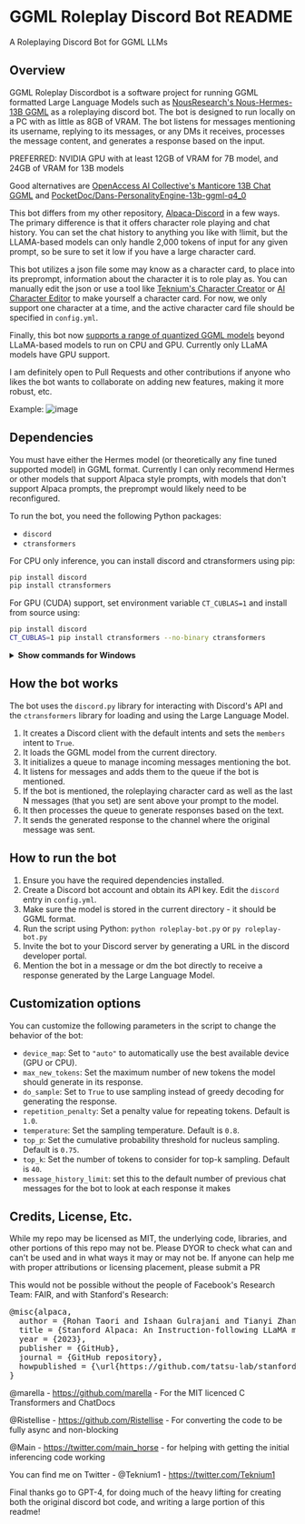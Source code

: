 # GGML Roleplay Discord Bot README
A Roleplaying Discord Bot for GGML LLMs

## Overview
GGML Roleplay Discordbot is a software project for running GGML formatted Large Language Models such as [NousResearch's Nous-Hermes-13B GGML](https://huggingface.co/TheBloke/Nous-Hermes-13B-GGML) as a roleplaying discord bot. The bot is designed to run locally on a PC with as little as 8GB of VRAM. The bot listens for messages mentioning its username, replying to its messages, or any DMs it receives, processes the message content, and generates a response based on the input.

PREFERRED: NVIDIA GPU with at least 12GB of VRAM for 7B model, and 24GB of VRAM for 13B models

Good alternatives are [OpenAccess AI Collective's Manticore 13B Chat GGML](https://huggingface.co/TheBloke/manticore-13b-chat-pyg-GGML)
and [PocketDoc/Dans-PersonalityEngine-13b-ggml-q4_0](https://huggingface.co/PocketDoc/Dans-PersonalityEngine-13b-ggml-q4_0)

This bot differs from my other repository, [Alpaca-Discord](https://github.com/teknium1/alpaca-discord) in a few ways.
The primary difference is that it offers character role playing and chat history. You can set the chat history to anything you like with !limit, but the LLAMA-based models can only handle 2,000 tokens of input for any given prompt, so be sure to set it low if you have a large character card.

This bot utilizes a json file some may know as a character card, to place into its preprompt, information about the character it is to role play as.
You can manually edit the json or use a tool like [Teknium's Character Creator](https://teknium1.github.io/charactercreator/index.html) or [AI Character Editor](https://zoltanai.github.io/character-editor/) to make yourself a character card.
For now, we only support one character at a time, and the active character card file should be specified in `config.yml`.

Finally, this bot now [supports a range of quantized GGML models](https://github.com/marella/ctransformers#supported-models) beyond LLaMA-based models to run on CPU and GPU. Currently only LLaMA models have GPU support.

I am definitely open to Pull Requests and other contributions if anyone who likes the bot wants to collaborate on adding new features, making it more robust, etc.

Example:
![image](https://user-images.githubusercontent.com/127238744/228260843-f623d17a-fb0c-4289-ab59-eae1e676b4b7.png)


## Dependencies
You must have either the Hermes model (or theoretically any fine tuned supported model) in GGML format.
Currently I can only recommend Hermes or other models that support Alpaca style prompts, with models that don't support Alpaca prompts, the preprompt would likely need to be reconfigured.

To run the bot, you need the following Python packages:
- `discord`
- `ctransformers`

For CPU only inference, you can install discord and ctransformers using pip:

```sh
pip install discord
pip install ctransformers
```

For GPU (CUDA) support, set environment variable `CT_CUBLAS=1` and install from source using:

```sh
pip install discord
CT_CUBLAS=1 pip install ctransformers --no-binary ctransformers
```

<details>
<summary><strong>Show commands for Windows</strong></summary><br>

On Windows PowerShell run:

```sh
py -m pip install discord
$env:CT_CUBLAS=1
py -m pip install ctransformers --no-binary ctransformers
```

On Windows Command Prompt run:

```sh
py -m pip install discord
set CT_CUBLAS=1
py -m pip install ctransformers --no-binary ctransformers
```

</details>


## How the bot works
The bot uses the `discord.py` library for interacting with Discord's API and the `ctransformers` library for loading and using the Large Language Model.

1. It creates a Discord client with the default intents and sets the `members` intent to `True`.
2. It loads the GGML model from the current directory.
3. It initializes a queue to manage incoming messages mentioning the bot.
4. It listens for messages and adds them to the queue if the bot is mentioned.
5. If the bot is mentioned, the roleplaying character card as well as the last N messages (that you set) are sent above your prompt to the model.
6. It then processes the queue to generate responses based on the text.
7. It sends the generated response to the channel where the original message was sent. 

## How to run the bot
1. Ensure you have the required dependencies installed.
2. Create a Discord bot account and obtain its API key. Edit the `discord` entry in `config.yml`.
3. Make sure the model is stored in the current directory - it should be GGML format.
4. Run the script using Python:
`python roleplay-bot.py` or `py roleplay-bot.py`
5. Invite the bot to your Discord server by generating a URL in the discord developer portal.
6. Mention the bot in a message or dm the bot directly to receive a response generated by the Large Language Model.

## Customization options
You can customize the following parameters in the script to change the behavior of the bot:

- `device_map`: Set to `"auto"` to automatically use the best available device (GPU or CPU).
- `max_new_tokens`: Set the maximum number of new tokens the model should generate in its response.
- `do_sample`: Set to `True` to use sampling instead of greedy decoding for generating the response.
- `repetition_penalty`: Set a penalty value for repeating tokens. Default is `1.0`.
- `temperature`: Set the sampling temperature. Default is `0.8`.
- `top_p`: Set the cumulative probability threshold for nucleus sampling. Default is `0.75`.
- `top_k`: Set the number of tokens to consider for top-k sampling. Default is `40`.
- `message_history_limit`: set this to the default number of previous chat messages for the bot to look at each response it makes

## Credits, License, Etc.
While my repo may be licensed as MIT, the underlying code, libraries, and other portions of this repo may not be. Please DYOR to check what can
and can't be used and in what ways it may or may not be. If anyone can help me with proper attributions or licensing placement, please submit a PR

This would not be possible without the people of Facebook's Research Team: FAIR, and with Stanford's Research:
<pre>
@misc{alpaca,
  author = {Rohan Taori and Ishaan Gulrajani and Tianyi Zhang and Yann Dubois and Xuechen Li and Carlos Guestrin and Percy Liang and Tatsunori B. Hashimoto },
  title = {Stanford Alpaca: An Instruction-following LLaMA model},
  year = {2023},
  publisher = {GitHub},
  journal = {GitHub repository},
  howpublished = {\url{https://github.com/tatsu-lab/stanford_alpaca}},
}
</pre>

@marella - https://github.com/marella - For the MIT licenced C Transformers and ChatDocs

@Ristellise - https://github.com/Ristellise - For converting the code to be fully async and non-blocking

@Main - https://twitter.com/main_horse - for helping with getting the initial inferencing code working

You can find me on Twitter - @Teknium1 - https://twitter.com/Teknium1

Final thanks go to GPT-4, for doing much of the heavy lifting for creating both the original discord bot code, and writing a large portion of this readme! 
